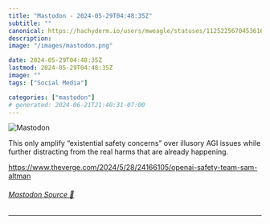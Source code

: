 ```yaml
---
title: "Mastodon - 2024-05-29T04:48:35Z"
subtitle: ""
canonical: https://hachyderm.io/users/mweagle/statuses/112522567045361624
description:
image: "/images/mastodon.png"

date: 2024-05-29T04:48:35Z
lastmod: 2024-05-29T04:48:35Z
image: ""
tags: ["Social Media"]

categories: ["mastodon"]
# generated: 2024-06-21T21:40:31-07:00
---
```

![Mastodon](/images/mastodon.png)

<p>This only amplify “existential safety concerns” over illusory AGI issues while further distracting from the real harms that are already happening.</p><p><a href="https://www.theverge.com/2024/5/28/24166105/openai-safety-team-sam-altman" target="_blank" rel="nofollow noopener noreferrer" translate="no"><span class="invisible">https://www.</span><span class="ellipsis">theverge.com/2024/5/28/2416610</span><span class="invisible">5/openai-safety-team-sam-altman</span></a></p>


###### [Mastodon Source 🐘](https://hachyderm.io/@mweagle/112522567045361624)

___
